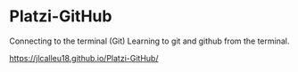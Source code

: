 # Platzi-GitHub
Connecting to the terminal (Git) Learning to git and github from the terminal.

https://jlcalleu18.github.io/Platzi-GitHub/
